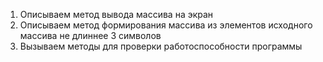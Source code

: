 1. Описываем метод вывода массива на экран
2. Описываем метод формирования массива из элементов исходного массива не длиннее 3 символов
3. Вызываем методы для проверки работоспособности программы